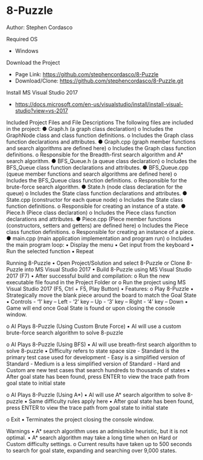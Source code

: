 # 8-Puzzle
Author: Stephen Cordasco

Required OS
  -	Windows

Download the Project
  -	Page Link: https://github.com/stephencordasco/8-Puzzle
  -	Download/Clone: https://github.com/stephencordasco/8-Puzzle.git

Install MS Visual Studio 2017
  -	https://docs.microsoft.com/en-us/visualstudio/install/install-visual-studio?view=vs-2017

Included Project Files and File Descriptions
The following files are included in the project:
●	Graph.h (a graph class declaration)
  o	Includes the GraphNode class and class function definitions.
  o	Includes the Graph class function declarations and attributes.
●	Graph.cpp (graph member functions and search algorithms are defined here)
  o	Includes the Graph class function definitions.
  o	Responsible for the Breadth-first search algorithm and A* search algorithm.
●	BFS_Queue.h (a queue class declaration)
  o	Includes the BFS_Queue class function declarations and attributes.
●	BFS_Queue.cpp (queue member functions and search algorithms are defined here)
  o	Includes the BFS_Queue class function definitions.
  o	Responsible for the brute-force search algorithm.
●	State.h (node class declaration for the queue)
  o	Includes the State class function declarations and attributes.
●	State.cpp (constructor for each queue node)
  o	Includes the State class function definitions.
  o	Responsible for creating an instance of a state.
●	Piece.h (Piece class declaration)
  o	Includes the Piece class function declarations and attributes.
●	Piece.cpp (Piece member functions (constructors, setters and getters) are defined here)
  o	Includes the Piece class function definitions.
  o	Responsible for creating an instance of a piece.
●	main.cpp (main application implementation and program run)
  o	Includes the main program loop:
    ▪	Display the menu
    ▪	Get input from the keyboard
    ▪	Run the selected function
    ▪	Repeat

Running 8-Puzzle
•	Open Project/Solution and select 8-Puzzle or Clone 8-Puzzle into MS Visual Studio 2017
•	Build 8-Puzzle using MS Visual Studio 2017 (F7)
•	After successful build and compilation:
  o	Run the new executable file found in the Project Folder or
  o	Run the project using MS Visual Studio 2017 (F5, Ctrl + F5, Play Button)
•	Features:
  o	Play 8-Puzzle
    ▪	Strategically move the blank piece around the board to match the Goal State
    ▪	Controls
      -	‘1’ key – Left
      -	‘2’ key – Up
      -	‘3’ key – Right
      -	‘4’ key – Down
    ▪	Game will end once Goal State is found or upon closing the console window.
    
  o	AI Plays 8-Puzzle (Using Custom Brute Force)
    ▪	AI will use a custom brute-force search algorithm to solve 8-puzzle
    
  o	AI Plays 8-Puzzle (Using BFS)
    ▪	AI will use breath-first search algorithm to solve 8-puzzle
    ▪	Difficulty refers to state space size
      -	Standard is the primary test case used for development
      -	Easy is a simplified version of Standard
      -	Medium is a less simplified version of Standard
      -	Hard and Custom are new test cases that search hundreds to thousands of states
    ▪	After goal state has been found, press ENTER to view the trace path from goal state to initial state
    
  o	AI Plays 8-Puzzle (Using A*)
    ▪	AI will use A* search algorithm to solve 8-puzzle
    ▪	Same difficulty rules apply here
    ▪	After goal state has been found, press ENTER to view the trace path from goal state to initial state
    
  o	Exit
    ▪	Terminates the project closing the console window.

Warnings
•	A* search algorithm uses an admissible heuristic, but it is not optimal.
•	A* search algorithm may take a long time when on Hard or Custom difficulty settings.
  o Current results have taken up to 500 seconds to search for goal state, expanding and searching over 9,000 states.
